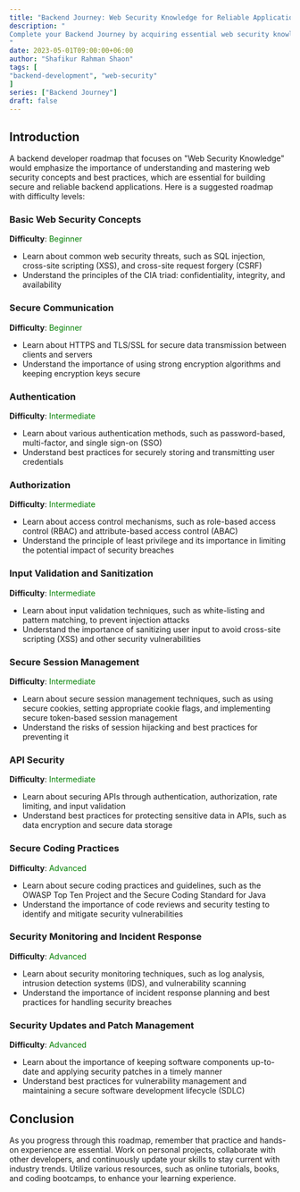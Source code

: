 ```yaml
---
title: "Backend Journey: Web Security Knowledge for Reliable Applications"
description: "
Complete your Backend Journey by acquiring essential web security knowledge. Learn about common security vulnerabilities, best practices for securing your backend applications, and how to build reliable and secure systems for your users.
"
date: 2023-05-01T09:00:00+06:00
author: "Shafikur Rahman Shaon"
tags: [
"backend-development", "web-security"
]
series: ["Backend Journey"]
draft: false
---
```

## Introduction
A backend developer roadmap that focuses on "Web Security Knowledge" would emphasize the importance of understanding and mastering web security concepts and best practices, which are essential for building secure and reliable backend applications. Here is a suggested roadmap with difficulty levels:

### Basic Web Security Concepts
**Difficulty**:  <span style="color:green">Beginner</span>

- Learn about common web security threats, such as SQL injection, cross-site scripting (XSS), and cross-site request forgery (CSRF)
- Understand the principles of the CIA triad: confidentiality, integrity, and availability

### Secure Communication
**Difficulty**:  <span style="color:green">Beginner</span>

- Learn about HTTPS and TLS/SSL for secure data transmission between clients and servers
- Understand the importance of using strong encryption algorithms and keeping encryption keys secure

### Authentication
**Difficulty**:  <span style="color:green">Intermediate</span>

- Learn about various authentication methods, such as password-based, multi-factor, and single sign-on (SSO)
- Understand best practices for securely storing and transmitting user credentials

### Authorization
**Difficulty**:  <span style="color:green">Intermediate</span>

- Learn about access control mechanisms, such as role-based access control (RBAC) and attribute-based access control (ABAC)
- Understand the principle of least privilege and its importance in limiting the potential impact of security breaches

### Input Validation and Sanitization
**Difficulty**:  <span style="color:green">Intermediate</span>

- Learn about input validation techniques, such as white-listing and pattern matching, to prevent injection attacks
- Understand the importance of sanitizing user input to avoid cross-site scripting (XSS) and other security vulnerabilities

### Secure Session Management
**Difficulty**:  <span style="color:green">Intermediate</span>

- Learn about secure session management techniques, such as using secure cookies, setting appropriate cookie flags, and implementing secure token-based session management
- Understand the risks of session hijacking and best practices for preventing it

### API Security
**Difficulty**:  <span style="color:green">Intermediate</span>

- Learn about securing APIs through authentication, authorization, rate limiting, and input validation
- Understand best practices for protecting sensitive data in APIs, such as data encryption and secure data storage

### Secure Coding Practices
**Difficulty**:  <span style="color:green">Advanced</span>

- Learn about secure coding practices and guidelines, such as the OWASP Top Ten Project and the Secure Coding Standard for Java
- Understand the importance of code reviews and security testing to identify and mitigate security vulnerabilities

### Security Monitoring and Incident Response
**Difficulty**:  <span style="color:green">Advanced</span>

- Learn about security monitoring techniques, such as log analysis, intrusion detection systems (IDS), and vulnerability scanning
- Understand the importance of incident response planning and best practices for handling security breaches

### Security Updates and Patch Management
**Difficulty**:  <span style="color:green">Advanced</span>

- Learn about the importance of keeping software components up-to-date and applying security patches in a timely manner
- Understand best practices for vulnerability management and maintaining a secure software development lifecycle (SDLC)


## Conclusion
As you progress through this roadmap, remember that practice and hands-on experience are essential. Work on personal projects, collaborate with other developers, and continuously update your skills to stay current with industry trends. Utilize various resources, such as online tutorials, books, and coding bootcamps, to enhance your learning experience.

